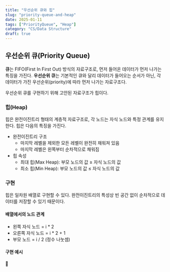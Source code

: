 ```yaml
---
title: "우선순위 큐와 힙"
slug: "priority-queue-and-heap"
date: 2025-01-11
tags: ["PriorityQueue", "Heap"]
category: "CS/Data Structure"
draft: true
---
```

## 우선순위 큐(Priority Queue)

**큐**는 FIFO(First In First Out) 방식의 자료구조로, 먼저 들어온 데이터가 먼저 나가는 특징을 가진다.
**우선순위 큐**는 기본적인 큐와 달리 데이터가 들어오는 순서가 아닌, 각 데이터가 가진 우선순위(priority)에 따라 먼저 나가는 자료구조다.

우선순위 큐를 구현하기 위해 고안된 자료구조가 힙이다.

### 힙(Heap)

힙은 완전이진트리 형태의 계층적 자료구조로, 각 노드는 자식 노드와 특정 관계를 유지한다. 힙은 다음의 특징을 가진다.

- 완전이진트리 구조
    - 마지막 레벨을 제외한 모든 레벨이 완전히 채워져 있음
    - 마지막 레벨은 왼쪽부터 순차적으로 채워짐
- 힙 속성
    - 최대 힙(Max Heap): 부모 노드의 값 ≥ 자식 노드의 값
    - 최소 힙(Min Heap): 부모 노드의 값 ≤ 자식 노드의 값

### 구현

힙은 일차원 배열로 구현할 수 있다. 완전이진트리의 특성상 빈 공간 없이 순차적으로 데이터를 저장할 수 있기 때문이다.

#### 배열에서의 노드 관계
- 왼쪽 자식 노드 = i * 2
- 오른쪽 자식 노드 = i * 2 + 1
- 부모 노드 = i / 2 (정수 나눗셈)

#### 구현 예시



